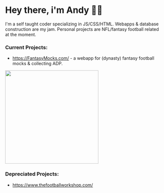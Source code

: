 # Hey there, i'm Andy 👋🏼

I'm a self taught coder specializing in JS/CSS/HTML.  Webapps & database construction are my jam.  Personal projects are NFL/fantasy football related at the moment.  

### Current Projects:
- https://FantasyMocks.com/ - a webapp for (dynasty) fantasy football mocks & collecting ADP. 
<img src="https://user-images.githubusercontent.com/50149762/161892217-bed13a7f-da91-40c3-bba2-bdc025d234ab.gif" width=300>





### Depreciated Projects:
- https://www.thefootballworkshop.com/


<!---
AndyEst/AndyEst is a ✨ special ✨ repository because its `README.md` (this file) appears on your GitHub profile.
You can click the Preview link to take a look at your changes.
--->

